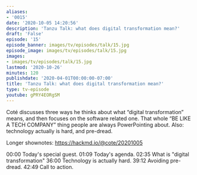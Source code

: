```yaml
---
aliases:
- '0015'
date: '2020-10-05 14:20:56'
description: 'Tanzu Talk: what does digital transformation mean?'
draft: 'False'
episode: '15'
episode_banner: images/tv/episodes/talk/15.jpg
episode_image: images/tv/episodes/talk/15.jpg
images:
- images/tv/episodes/talk/15.jpg
lastmod: '2020-10-26'
minutes: 120
publishdate: '2020-04-01T00:00:00-07:00'
title: 'Tanzu Talk: what does digital transformation mean?'
type: tv-episode
youtube: gPRY4EORgSM
---
```


Coté discusses three ways he thinks about what “digital transformation” means, and then focuses on the software related one. That whole “BE LIKE A TECH COMPANY” thing people are always PowerPointing about. Also: technology actually is hard, and pre-dread.

Longer shownotes: https://hackmd.io/@cote/20201005

00:00 Today's special guest.
01:09 Today's agenda.
02:35 What is "digital transformation"
36:00 Technology is actually hard.
39:12 Avoiding pre-dread.
42:49 Call to action.